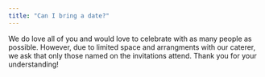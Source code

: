 ```yaml
---
title: "Can I bring a date?"
---
```


We do love all of you and would love to celebrate with as many people as possible. However, due to limited space and arrangments with our caterer, we ask that only those named on the invitations attend. Thank you for your understanding!